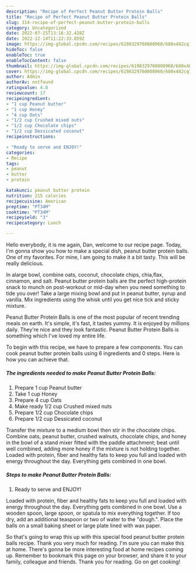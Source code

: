 ```yaml
---
description: "Recipe of Perfect Peanut Butter Protein Balls"
title: "Recipe of Perfect Peanut Butter Protein Balls"
slug: 314-recipe-of-perfect-peanut-butter-protein-balls
category: Uncategorized
date: 2022-07-25T13:16:32.428Z
date: 2022-12-14T11:22:33.859Z
image: https://img-global.cpcdn.com/recipes/6198329760808960/680x482cq70/peanut-butter-protein-balls-recipe-main-photo.jpg
hideToc: false
enableToc: true
enableTocContent: false
thumbnail: https://img-global.cpcdn.com/recipes/6198329760808960/680x482cq70/peanut-butter-protein-balls-recipe-main-photo.jpg
cover: https://img-global.cpcdn.com/recipes/6198329760808960/680x482cq70/peanut-butter-protein-balls-recipe-main-photo.jpg
author: Admin
authorAv: notfound
ratingvalue: 4.8
reviewcount: 17
recipeingredient:
- "1 cup Peanut butter"
- "1 cup Honey"
- "4 cup Oats"
- "1/2 cup Crushed mixed nuts"
- "1/2 cup Chocolate chips"
- "1/2 cup Dessicated coconut"
recipeinstructions:

- "Ready to serve and ENJOY!"
categories:
- Recipe
tags:
- peanut
- butter
- protein

katakunci: peanut butter protein 
nutrition: 215 calories
recipecuisine: American
preptime: "PT34M"
cooktime: "PT34M"
recipeyield: "3"
recipecategory: Lunch

---
```



Hello everybody, it is me again, Dan, welcome to our recipe page. Today, I'm gonna show you how to make a special dish, peanut butter protein balls. One of my favorites. For mine, I am going to make it a bit tasty. This will be really delicious.

In alarge bowl, combine oats, coconut, chocolate chips, chia,flax, cinnamon, and salt. Peanut butter protein balls are the perfect high-protein snack to munch on post-workout or mid-day when you need something to tide you over! Take a large mixing bowl and put in peanut butter, syrup and vanilla. Mix ingredients using the whisk until you get nice tick and sticky mixture.

Peanut Butter Protein Balls is one of the most popular of recent trending meals on earth. It's simple, it's fast, it tastes yummy. It is enjoyed by millions daily. They're nice and they look fantastic. Peanut Butter Protein Balls is something which I've loved my entire life.


To begin with this recipe, we have to prepare a few components. You can cook peanut butter protein balls using 6 ingredients and 0 steps. Here is how you can achieve that.

<!--inarticleads1-->

##### The ingredients needed to make Peanut Butter Protein Balls:

1. Prepare 1 cup Peanut butter
1. Take 1 cup Honey
1. Prepare 4 cup Oats
1. Make ready 1/2 cup Crushed mixed nuts
1. Prepare 1/2 cup Chocolate chips
1. Prepare 1/2 cup Dessicated coconut


Transfer the mixture to a medium bowl then stir in the chocolate chips. Combine oats, peanut butter, crushed walnuts, chocolate chips, and honey in the bowl of a stand mixer fitted with the paddle attachment; beat until well combined, adding more honey if the mixture is not holding together. Loaded with protein, fiber and healthy fats to keep you full and loaded with energy throughout the day. Everything gets combined in one bowl. 

<!--inarticleads2-->

##### Steps to make Peanut Butter Protein Balls:


1. Ready to serve and ENJOY!

Loaded with protein, fiber and healthy fats to keep you full and loaded with energy throughout the day. Everything gets combined in one bowl. Use a wooden spoon, large spoon, or spatula to mix everything together. If too dry, add an additional teaspoon or two of water to the &#34;dough.&#34;. Place the balls on a small baking sheet or large plate lined with wax paper. 

So that's going to wrap this up with this special food peanut butter protein balls recipe. Thank you very much for reading. I'm sure you can make this at home. There's gonna be more interesting food at home recipes coming up. Remember to bookmark this page on your browser, and share it to your family, colleague and friends. Thank you for reading. Go on get cooking!
